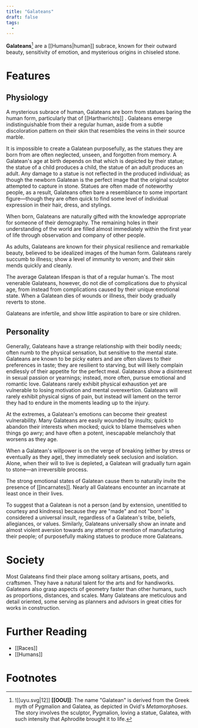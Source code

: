 ```yaml
---
title: "Galateans"
draft: false
tags:
  - 
---
```


**Galateans**[^gal] are a [[Humans|human]] subrace, known for their outward beauty, sensitivity of emotion, and mysterious origins in chiseled stone.

# Features
## Physiology
A mysterious subrace of human, Galateans are born from statues baring the human form, particularly that of [[Harthwrichts]] . Galateans emerge indistinguishable from their a regular human, aside from a subtle discoloration pattern on their skin that resembles the veins in their source marble. 

 It is impossible to create a Galatean purposefully, as the statues they are born from are often neglected, unseen, and forgotten from memory. A Galatean's age at birth depends on that which is depicted by their statue; the statue of a child produces a child, the statue of an adult produces an adult. Any damage to a statue is not reflected in the produced individual; as though the newborn Galatean is the perfect image that the original sculptor attempted to capture in stone. Statues are often made of noteworthy people, as a result, Galateans often bare a resemblance to some important figure—though they are often quick to find some level of individual expression in their hair, dress, and stylings.

When born, Galateans are naturally gifted with the knowledge appropriate for someone of their demography. The remaining holes in their understanding of the world are filled almost immediately within the first year of life through observation and company of other people.

As adults, Galateans are known for their physical resilience and remarkable beauty, believed to be idealized images of the human form. Galateans rarely succumb to illness; show a level of immunity to venom; and their skin mends quickly and cleanly. 

The average Galatean lifespan is that of a regular human's. The most venerable Galateans, however, do not die of complications due to physical age, from instead from complications caused by their unique emotional state. When a Galatean dies of wounds or illness, their body gradually reverts to stone.

 Galateans are infertile, and show little aspiration to bare or sire children. 

## Personality
Generally, Galateans have a strange relationship with their bodily needs; often numb to the physical sensation, but sensitive to the mental state. Galateans are known to be picky eaters and are often slaves to their preferences in taste; they are resilient to starving, but will likely complain endlessly of their appetite for the perfect meal. Galateans show a disinterest in sexual passion or yearnings; instead, more often, pursue emotional and romantic love. Galateans rarely exhibit physical exhaustion yet are vulnerable to losing motivation and mental overexertion. Galateans will rarely exhibit physical signs of pain, but instead will lament on the terror they had to endure in the moments leading up to the injury.

At the extremes, a Galatean's emotions can become their greatest vulnerability. Many Galateans are easily wounded by insults; quick to abandon their interests when mocked; quick to blame themselves when things go awry; and have often a potent, inescapable melancholy that worsens as they age. 

When a Galatean's willpower is on the verge of breaking (either by stress or eventually as they age), they immediately seek seclusion and isolation. Alone, when their will to live is depleted, a Galatean will gradually turn again to stone—an irreversible process.

The strong emotional states of Galatean cause them to naturally invite the presence of [[incarnates]]. Nearly all Galateans encounter an incarnate at least once in their lives.

To suggest that a Galatean is not a person (and by extension, unentitled to courtesy and kindness) because they are "made" and not "born" is considered a universal insult, regardless of a Galatean's tribe, beliefs, allegiances, or values. Similarly, Galateans universally show an innate and almost violent aversion towards any attempt or mention of manufacturing their people; of purposefully making statues to produce more Galateans. 

# Society
Most Galateans find their place among solitary artisans, poets, and craftsmen. They have a natural talent for the arts and for handiworks. Galateans also grasp aspects of geometry faster than other humans, such as proportions, distances, and scales. Many Galateans are meticulous and detail oriented, some serving as planners and advisors in great cities for works in construction.

# Further Reading
- [[Races]]
- [[Humans]]

# Footnotes
[^gal]: ![[uyu.svg|12]] **[[OOU]]**: The name "Galatean" is derived from the Greek myth of Pygmalion and Galatea, as depicted in Ovid's *Metamorphoses*. The story involves the sculptor, Pygmalion, loving a statue, Galatea, with such intensity that Aphrodite brought it to life.

